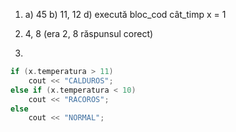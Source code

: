 1.
    a) 45
    b) 11, 12
    d)
    execută
        bloc_cod
    cât_timp x = 1

2. 4, 8 (era 2, 8 răspunsul corect)

3.
```c++
if (x.temperatura > 11)
    cout << "CALDUROS";
else if (x.temperatura < 10)
    cout << "RACOROS";
else
    cout << "NORMAL";
```
